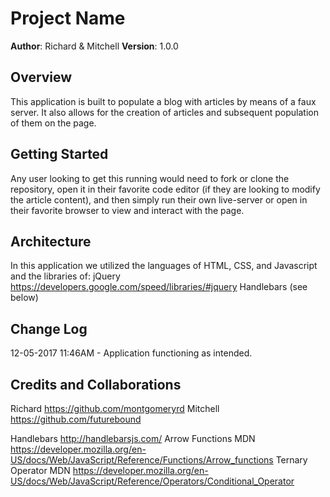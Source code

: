 # Project Name

**Author**: Richard & Mitchell
**Version**: 1.0.0 

## Overview
This application is built to populate a blog with articles by means of a faux server. It also allows for the creation of articles and subsequent population of them on the page.

## Getting Started
Any user looking to get this running would need to fork or clone the repository, open it in their favorite code editor (if they are looking to modify the article content), and then simply run their own live-server or open in their favorite browser to view and interact with the page.

## Architecture
In this application we utilized the languages of HTML, CSS, and Javascript and the libraries of:
jQuery https://developers.google.com/speed/libraries/#jquery
Handlebars (see below)

## Change Log
12-05-2017 11:46AM - Application functioning as intended.

## Credits and Collaborations
Richard https://github.com/montgomeryrd
Mitchell https://github.com/futurebound

Handlebars http://handlebarsjs.com/
Arrow Functions MDN https://developer.mozilla.org/en-US/docs/Web/JavaScript/Reference/Functions/Arrow_functions
Ternary Operator MDN https://developer.mozilla.org/en-US/docs/Web/JavaScript/Reference/Operators/Conditional_Operator

